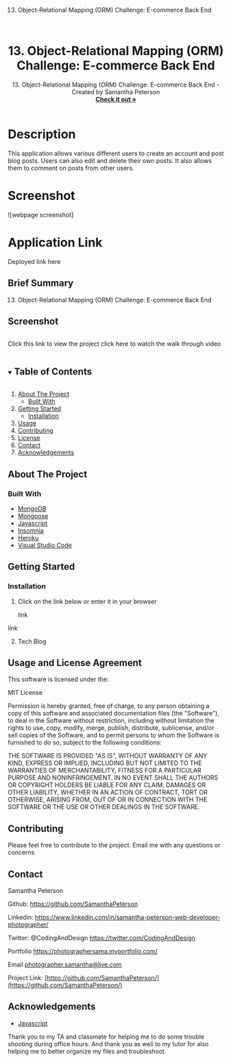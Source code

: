 13. Object-Relational Mapping (ORM) Challenge: E-commerce Back End


<!-- PROJECT LOGO -->
<br />
<p align="center">


  <h1 align="center">13. Object-Relational Mapping (ORM) Challenge: E-commerce Back End</h1>

  <p align="center">
    13. Object-Relational Mapping (ORM) Challenge: E-commerce Back End - Created by Samantha Peterson
    <br />
    <a href="https://github.com/SamanthaPeterson/NoSQL-18"><strong>Check it out »</strong></a>
    <br />
    <br />
    
   
# Description

This application allows various different users to create an account and post blog posts. Users can also edit and delete their own posts. It also allows them to comment on posts from other users.

# Screenshot
![webpage screenshot]

# Application Link

Deployed link here 



## Brief Summary 

13. Object-Relational Mapping (ORM) Challenge: E-commerce Back End
 

## Screenshot
<img width=" ">




Click this link to view the project 
 click here to watch the walk through video 

   
  </p>
</p>



<!-- TABLE OF CONTENTS -->
<details open="open">
  <summary><h2 style="display: inline-block">Table of Contents</h2></summary>
  <ol>
    <li>
      <a href="#about-the-project">About The Project</a>
      <ul>
        <li><a href="#built-with">Built With</a></li>
      </ul>
    </li>
    <li>
      <a href="#getting-started">Getting Started</a>
      <ul>
        <li><a href="#installation">Installation</a></li>
      </ul>
    </li>
    <li><a href="#usage">Usage</a></li>
    <li><a href="#contributing">Contributing</a></li>
    <li><a href="#license">License</a></li>
    <li><a href="#contact">Contact</a></li>
    <li><a href="#acknowledgements">Acknowledgements</a></li>
  </ol>
</details>



<!-- ABOUT THE PROJECT -->
## About The Project



### Built With

* [MongoDB](https://getbootstrap.com/)
* [Mongoose](https://www.w3schools.com/css/css_intro.asp)
* [Javascript](https://expressjs.com/)
* [Insomnia](https://developer.mozilla.org/en-US/docs/Web/HTML)
* [Heroku](https://openweathermap.org/api)
* [Visual Studio Code](https://code.visualstudio.com/)


<!-- GETTING STARTED -->
## Getting Started


### Installation

1. Click on the link below or enter it in your browser

   link
    
  link

2. Tech Blog



<!-- USAGE EXAMPLES -->
## Usage and License Agreement

This software is licensed under the:

MIT License

Permission is hereby granted, free of charge, to any person obtaining a copy
of this software and associated documentation files (the "Software"), to deal
in the Software without restriction, including without limitation the rights
to use, copy, modify, merge, publish, distribute, sublicense, and/or sell
copies of the Software, and to permit persons to whom the Software is
furnished to do so, subject to the following conditions:

THE SOFTWARE IS PROVIDED "AS IS", WITHOUT WARRANTY OF ANY KIND, EXPRESS OR
IMPLIED, INCLUDING BUT NOT LIMITED TO THE WARRANTIES OF MERCHANTABILITY,
FITNESS FOR A PARTICULAR PURPOSE AND NONINFRINGEMENT. IN NO EVENT SHALL THE
AUTHORS OR COPYRIGHT HOLDERS BE LIABLE FOR ANY CLAIM, DAMAGES OR OTHER
LIABILITY, WHETHER IN AN ACTION OF CONTRACT, TORT OR OTHERWISE, ARISING FROM,
OUT OF OR IN CONNECTION WITH THE SOFTWARE OR THE USE OR OTHER DEALINGS IN THE
SOFTWARE.


<!-- CONTRIBUTING -->
## Contributing

Please feel free to contribute to the project. Email me with any questions or concerns 


<!-- CONTACT -->
## Contact

Samantha Peterson 

Github: https://github.com/SamanthaPeterson

Linkedin: https://www.linkedin.com/in/samantha-peterson-web-developer-photographer/
 
Twitter:
@CodingAndDesign
https://twitter.com/CodingAndDesign

Portfolio
https://photographersama.myportfolio.com/


Email photographer.samantha@live.com


 


Project Link: [https://github.com/SamanthaPeterson/](https://github.com/SamanthaPeterson/)



<!-- ACKNOWLEDGEMENTS -->
## Acknowledgements


* [Javascript](https://sequelize.org/)

Thank you to my TA and classmate for helping me to do some trouble shooting during office hours. 
And thank you as well to my tutor for also helping me to better organize my files and troubleshoot. 
